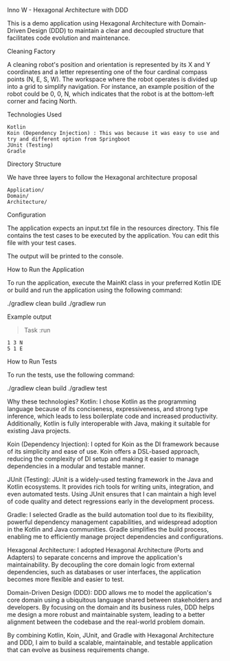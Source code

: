 Inno W - Hexagonal Architecture with DDD

This is a demo application using Hexagonal Architecture with Domain-Driven Design (DDD) to maintain a clear and decoupled
structure that facilitates code evolution and maintenance.


Cleaning Factory

A cleaning robot's position and orientation is represented by its X and Y coordinates and a letter representing one of the
four cardinal compass points (N, E, S, W). The workspace where the robot operates is divided up into a grid to simplify
navigation. For instance, an example position of the robot could be 0, 0, N, which indicates that the robot is at the
bottom-left corner and facing North.

Technologies Used

    Kotlin
    Koin (Dependency Injection) : This was because it was easy to use and try and different option from Springboot
    JUnit (Testing)
    Gradle

Directory Structure

We have three layers to follow the Hexagonal architecture proposal

    Application/
    Domain/
    Architecture/

Configuration

The application expects an input.txt file in the resources directory. This file contains the test cases to be executed
by the application. You can edit this file with your test cases.

The output will be printed to the console.


How to Run the Application

To run the application, execute the MainKt class in your preferred Kotlin IDE or build and run the application using
the following command:

./gradlew clean build
./gradlew run

Example output
> Task :run
> 

    1 3 N
    5 1 E


How to Run Tests

To run the tests, use the following command:

./gradlew clean build
./gradlew test


Why these technologies?
Kotlin: I chose Kotlin as the programming language because of its conciseness, expressiveness, and strong type inference, which leads to less boilerplate code and increased productivity. Additionally, Kotlin is fully interoperable with Java, making it suitable for existing Java projects.

Koin (Dependency Injection): I opted for Koin as the DI framework because of its simplicity and ease of use. Koin offers a DSL-based approach, reducing the complexity of DI setup and making it easier to manage dependencies in a modular and testable manner.

JUnit (Testing): JUnit is a widely-used testing framework in the Java and Kotlin ecosystems. It provides rich tools for writing units, integration, and even automated tests. Using JUnit ensures that I can maintain a high level of code quality and detect regressions early in the development process.

Gradle: I selected Gradle as the build automation tool due to its flexibility, powerful dependency management capabilities, and widespread adoption in the Kotlin and Java communities. Gradle simplifies the build process, enabling me to efficiently manage project dependencies and configurations.

Hexagonal Architecture: I adopted Hexagonal Architecture (Ports and Adapters) to separate concerns and improve the application's maintainability. By decoupling the core domain logic from external dependencies, such as databases or user interfaces, the application becomes more flexible and easier to test.

Domain-Driven Design (DDD): DDD allows me to model the application's core domain using a ubiquitous language shared between stakeholders and developers. By focusing on the domain and its business rules, DDD helps me design a more robust and maintainable system, leading to a better alignment between the codebase and the real-world problem domain.

By combining Kotlin, Koin, JUnit, and Gradle with Hexagonal Architecture and DDD, I aim to build a scalable, maintainable, and testable application that can evolve as business requirements change.

